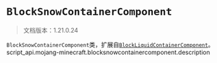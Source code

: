 # `BlockSnowContainerComponent`

> 文档版本：1.21.0.24

`BlockSnowContainerComponent`类，扩展自[`BlockLiquidContainerComponent`](./blockliquidcontainercomponent.md)。script_api.mojang-minecraft.blocksnowcontainercomponent.description
